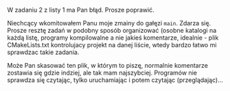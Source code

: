 W zadaniu 2 z listy 1 ma Pan błąd. Prosze poprawić. 

Niechcący wkomitowałem Panu moje zmainy do gałęzi `main`. Zdarza się. Prosze resztę zadań w podobny sposób organizować (osobne katalogi na każdą listę, programy kompilowalne a nie jakieś komentarze, idealnie - plik CMakeLists.txt kontrolujacy projekt na danej liście, wtedy bardzo łatwo mi sprawdzac takie zadania. 

Może Pan skasować ten plik, w którym to piszę, normalnie komentarze zostawia się gdzie indziej, ale tak mam najszybciej. Programów nie sprawdza się czytając, tylko uruchamiając i potem czytając (przeglądając)...  
